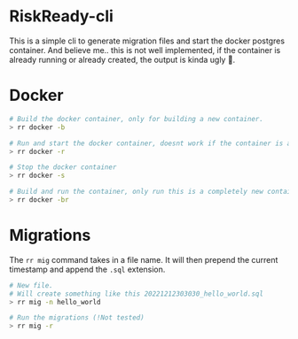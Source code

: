 
# RiskReady-cli

This is a simple cli to generate migration files and start the docker postgres container. And believe me.. this is not well implemented, if the container is already running or already created, the output is kinda ugly 💩.

# Docker

```bash
# Build the docker container, only for building a new container.
> rr docker -b

# Run and start the docker container, doesnt work if the container is already running and gives some ugly shit. But Im too lazy to fix it and it doesnt really matter
> rr docker -r

# Stop the docker container
> rr docker -s

# Build and run the container, only run this is a completely new container.
> rr docker -br
```

# Migrations

The `rr mig` command takes in a file name. It will then prepend the current timestamp and append the `.sql` extension.

```bash
# New file.
# Will create something like this 20221212303030_hello_world.sql
> rr mig -n hello_world

# Run the migrations (!Not tested)
> rr mig -r
```

